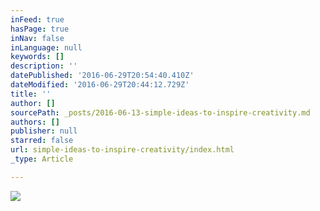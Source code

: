 ```yaml
---
inFeed: true
hasPage: true
inNav: false
inLanguage: null
keywords: []
description: ''
datePublished: '2016-06-29T20:54:40.410Z'
dateModified: '2016-06-29T20:44:12.729Z'
title: ''
author: []
sourcePath: _posts/2016-06-13-simple-ideas-to-inspire-creativity.md
authors: []
publisher: null
starred: false
url: simple-ideas-to-inspire-creativity/index.html
_type: Article

---
```

![](https://the-grid-user-content.s3-us-west-2.amazonaws.com/cb149714-80c2-4a37-9c86-56e50ad84e84.png)